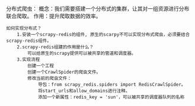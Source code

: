 分布式爬虫：
    概念：我们需要搭建一个分布式的集群，让其对一组资源进行分布联合爬取。
    作用：提升爬取数据的效率。

    如何实现分布式？
        1.安装一个scrapy-redis的组件, 原生的scarpy不可以实现分布式爬虫，必须要结合scrapy-redis组件。
        2.scrapy-redis组建的作用是什么？
            可以给原生的scrapy提供可以被共享的管道和调度器。
        3.实现流程
            创建一个工程
            创建一个CrawlSpider的爬虫文件。
            修改当前的爬虫文件：
                导包：from scrapy_redis.spiders import RedisCrawlSpider。
                将start_urls和allow_domains进行注释。
                添加一个新属性：redis_key = 'sun'，可以被共享的调度器队列的名称